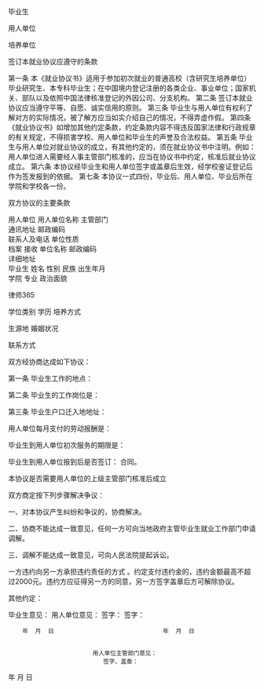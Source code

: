 
 毕业生


用人单位


培养单位


 


 


 



签订本就业协议应遵守的条款


第一条 本《就业协议书》适用于参加初次就业的普通高校（含研究生培养单位）毕业研究生、本专科毕业生；在中国境内登记注册的各类企业、事业单位；国家机关、部队以及依照中国法律核准登记的外因公司、分支机构。
第二条 签订本就业协议应当遵守平等、自愿、诚实信用的原则。
第三条 毕业生与用人单位有权利了解对方的实际情况，被了解方应当如实介绍自己的情况，不得弄虚作假。
第四条 《就业协议书》如增加其他约定条款，约定条款内容不得违反国家法律和行政规章的有关规定，不得损害学校、用人单位和毕业生的声誉及合法权益。
第五条 毕业生与用人单位对就业协议的成立，有其他约定的，须在就业协议书中注明。例如：用人单位进人需要经人事主管部门核准的，应当在协议书中约定，核准后就业协议成立。
第六条 本协议经毕业生和用人单位签字或盖章后生效，经学校鉴证登记后作为签发报到的依据。
第七条 本协议一式四份，毕业后、用人单位、毕业后所在学院和学校各一份。


 


双方协议的主要条款
 
用人单位  用人单位名称  主管部门     
  通讯地址  邮政编码     
  联系人及电话  单位性质     
  档案
接收  单位名称  邮政编码     
    详细地址     
毕业生  姓名  性别  民族 出生年月     
  学院  专业  政治面貌     




 
律师365






  学位类别  学历  培养方式     

  生源地  婚姻状况      

  联系方式   

双方经协商达成如下协议：

第一条  毕业生工作的地点：

第二条  毕业生的工作岗位是：

第三条  毕业生户口迁入地地址：

用人单位每月支付的劳动报酬是：

 毕业生到用人单位初次服务的期限是：

毕业生到用人单位报到后是否签订：              合同。

本协议是否需要用人单位的上级主管部门核准后成立

双方商定按下列步骤解决争议：

一、对本协议产生纠纷和争议的，协商解决。

二、协商不能达成一致意见，任何一方可向当地政府主管毕业生就业工作部门申请调解。

三、调解不能达成一致意见，可向人民法院提起诉讼。

一方违约向另一方承担违约责任的方式                。约定支付违约金的，违约金额最高不超过2000元。违约方应征得另一方的同意，另一方签字盖章后方可解除协议。

 其他约定：

 




 


 


毕业生意见：                           用人单位意见：
签字：                                  签字：


        年  月  日                               年  月  日


                            用人单位主管部门意见：
                               签字、盖章：


年  月  日
 


 

 
 
 
 
 
  


  
 

  


  


  
 
 
 
 

